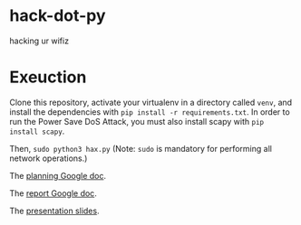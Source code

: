 # hack-dot-py

hacking ur wifiz

Exeuction
=========

Clone this repository, activate your virtualenv in a directory called `venv`, and install the dependencies with `pip install -r requirements.txt`. In order to run the Power Save DoS Attack, you must also install scapy with `pip install scapy`.

Then, `sudo python3 hax.py` (Note: `sudo` is mandatory for performing all network operations.)

The [planning Google doc](https://docs.google.com/document/d/1ZrCUYp0LBVkJim3dPs9TiJVY5LvWG7gMyFTWSPY9EIY/edit?ts=58efc3d4).

The [report Google doc](https://docs.google.com/a/utexas.edu/document/d/1KmlJ3q56Kv0ngsLjuiipzkVb8o4wkbETRMhBiaio000/edit?usp=sharing).

The [presentation slides](https://docs.google.com/presentation/d/179CjWyDhqe5Gi4PNVad-TvdiW-H5Nuubdt8vkMOcx8U/edit?usp=sharing).
